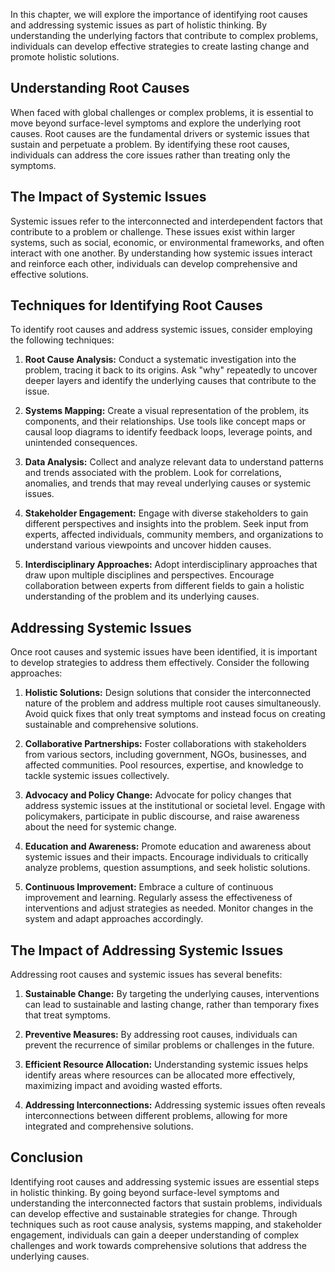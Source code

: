 
In this chapter, we will explore the importance of identifying root causes and addressing systemic issues as part of holistic thinking. By understanding the underlying factors that contribute to complex problems, individuals can develop effective strategies to create lasting change and promote holistic solutions.

Understanding Root Causes
-------------------------

When faced with global challenges or complex problems, it is essential to move beyond surface-level symptoms and explore the underlying root causes. Root causes are the fundamental drivers or systemic issues that sustain and perpetuate a problem. By identifying these root causes, individuals can address the core issues rather than treating only the symptoms.

The Impact of Systemic Issues
-----------------------------

Systemic issues refer to the interconnected and interdependent factors that contribute to a problem or challenge. These issues exist within larger systems, such as social, economic, or environmental frameworks, and often interact with one another. By understanding how systemic issues interact and reinforce each other, individuals can develop comprehensive and effective solutions.

Techniques for Identifying Root Causes
--------------------------------------

To identify root causes and address systemic issues, consider employing the following techniques:

1. **Root Cause Analysis:** Conduct a systematic investigation into the problem, tracing it back to its origins. Ask "why" repeatedly to uncover deeper layers and identify the underlying causes that contribute to the issue.

2. **Systems Mapping:** Create a visual representation of the problem, its components, and their relationships. Use tools like concept maps or causal loop diagrams to identify feedback loops, leverage points, and unintended consequences.

3. **Data Analysis:** Collect and analyze relevant data to understand patterns and trends associated with the problem. Look for correlations, anomalies, and trends that may reveal underlying causes or systemic issues.

4. **Stakeholder Engagement:** Engage with diverse stakeholders to gain different perspectives and insights into the problem. Seek input from experts, affected individuals, community members, and organizations to understand various viewpoints and uncover hidden causes.

5. **Interdisciplinary Approaches:** Adopt interdisciplinary approaches that draw upon multiple disciplines and perspectives. Encourage collaboration between experts from different fields to gain a holistic understanding of the problem and its underlying causes.

Addressing Systemic Issues
--------------------------

Once root causes and systemic issues have been identified, it is important to develop strategies to address them effectively. Consider the following approaches:

1. **Holistic Solutions:** Design solutions that consider the interconnected nature of the problem and address multiple root causes simultaneously. Avoid quick fixes that only treat symptoms and instead focus on creating sustainable and comprehensive solutions.

2. **Collaborative Partnerships:** Foster collaborations with stakeholders from various sectors, including government, NGOs, businesses, and affected communities. Pool resources, expertise, and knowledge to tackle systemic issues collectively.

3. **Advocacy and Policy Change:** Advocate for policy changes that address systemic issues at the institutional or societal level. Engage with policymakers, participate in public discourse, and raise awareness about the need for systemic change.

4. **Education and Awareness:** Promote education and awareness about systemic issues and their impacts. Encourage individuals to critically analyze problems, question assumptions, and seek holistic solutions.

5. **Continuous Improvement:** Embrace a culture of continuous improvement and learning. Regularly assess the effectiveness of interventions and adjust strategies as needed. Monitor changes in the system and adapt approaches accordingly.

The Impact of Addressing Systemic Issues
----------------------------------------

Addressing root causes and systemic issues has several benefits:

1. **Sustainable Change:** By targeting the underlying causes, interventions can lead to sustainable and lasting change, rather than temporary fixes that treat symptoms.

2. **Preventive Measures:** By addressing root causes, individuals can prevent the recurrence of similar problems or challenges in the future.

3. **Efficient Resource Allocation:** Understanding systemic issues helps identify areas where resources can be allocated more effectively, maximizing impact and avoiding wasted efforts.

4. **Addressing Interconnections:** Addressing systemic issues often reveals interconnections between different problems, allowing for more integrated and comprehensive solutions.

Conclusion
----------

Identifying root causes and addressing systemic issues are essential steps in holistic thinking. By going beyond surface-level symptoms and understanding the interconnected factors that sustain problems, individuals can develop effective and sustainable strategies for change. Through techniques such as root cause analysis, systems mapping, and stakeholder engagement, individuals can gain a deeper understanding of complex challenges and work towards comprehensive solutions that address the underlying causes.
